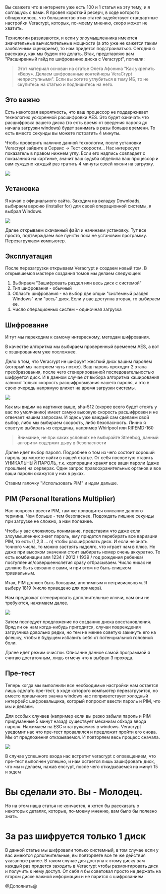Вы скажете что в интернете уже есть 100 и 1 статья на эту тему, и я соглашусь с вами. Я провел короткий ресерч, в ходе которого обнаружилось, что большинство этих статей задействует стандартные настройки Veracrypt, которых, по-моему мнению, скоро может не хватить.

Технологии развиваются, и если у злоумышленника имеются значительные вычислительные мощности (а это уже не кажется таким заоблачным сценарием), то нам придется подстраиваться.
Сегодня я расскажу, как мы будем это делать. Bтак, представляю вам "Расширенный гайд по шифрованию диска с Veracrypt", погнали:

> Этот материал основан на статье Олега Афонина "Как укрепить «Веру». Делаем шифрованные контейнеры VeraCrypt неприступными". Если вы хотите углубиться в тему ИБ, то не скупитесь на статью и подпишитесь на него.

## Это важно
Есть некоторая вероятность, что ваш процессор не поддерживает технологию ускоренной расшифровки AES. Это будет означать что расшифровка вашего диска (то есть время от введения пароля до начала загрузки windows) будет занимать в разы больше времени. То есть вместо секунды вы можете потратить 4 минуты.

Чтобы проверить наличие данной технологии, после установки Veracrypt зайдите в Сервис -> Тест скорости... Нас интересует показатель в правом нижнем углу. Если его надпись совпадает с показанной на картинке, значит ваш судьба обделила ваш процессор и вам суждено каждый раз тратить 4 минуты своей жизни на загрузку.

![](AES.png)


## Установка
Я качал с официального сайта. Заходим на вкладку Downloads, выбираем версию (Installer for) для своей операционной системы, я выбрал Windows.

![](download.png)

Далее открываем скачанный файл и начинаем установку. Тут все просто, подтверждаем все пункты пока не установим программу.
Перезагружаем компьютер.

## Эксплуатация
После перезагрузки открываем Veracrypt и создаем новый том. В открывшемся мастере создания томов мы делаем следующее:
1. Выбираем "Зашифровать раздел или весь диск с системой"
1. Тип шифрования - обычный
1. Область шифрования - на выбор две опции "системный раздел Windows" или "весь" диск. Если у вас доступна вторая, то выбираем ее.
1. Число операционных систем - одиночная загрузка

## Шифрование
И тут мы переходим к самому интересному, методам шифрования.

В качестве алгоритма мы выбираем проверенный временем AES, а вот с хэшированием уже посложнее.

Дело в том, что Veracrypt не шифрует жесткий диск вашим паролем (который мы настроем чуть позже). Ваш пароль проходит 2 этапа преобразования, после чего сгенерированной последовательностью шифруется диск. И в данном случае от выбора алгоритма хэширования зависит только скорость расшифровывания нашего пароля, а это в свою очередь напрямую влияет на время загрузки системы.

![](tests.png)

Как мы видим на картинке выше, sha-512 (скорее всего будет стоять у вас по умолчанию) имеет самую высокую скорость расшифровки и не отвечает нашим запросам. И здесь уже каждый сам сделаем свой выбор, либо мы выбираем скорость, либо безопасность. Лично я советую выбирать из середины, например Whirlpool или RIPEMD-160 

> Внимание, не при каких условиях не выбирайте Streebog, данный алгоритм содержит дыру в безопасности

Далее идет выбор пароля. Подробнее о том из чего состоит хороший пароль вы можете найти в нашей статье. От себя посоветую ставить УНИКАЛЬНЫЙ ПАРОЛЬ, т.к. корпорации хранят все ваши пароли (даже прошлые) на серверах. Один запрос правоохранительных органов и все ваши пароли окажутся у них в руках.

Ставим галочку "Использовать PIM" и идем дальше.

## PIM (Personal Iterations Multiplier)
Нас попросят ввести PIM, там же приводится описание данного термина. Чем больше - тем безопаснее. Подождать лишние секунды при загрузке не сложно, а нам полезнее.

Чтобы у вас сложилось понимание, представим что даже если злоумышленник знает пароль, ему придется перебирать все вариации PIM, то есть (1,2,3 ... n) чтобы расшифровать диск. И если не знать точного числа, то можно застрять надолго, что играет нам в плюс.
Но даже при высоком значении стоит выбирать номер очень аккуратно. То есть комбинации аля 1234 / 2012 / 1939 / год рождения ребенка/поступления/совершеннолетия сразу отбрасываем. Число никак не должно быть связано с вами, и при этом не быть слишком тривиальным. 

Итак, PIM должен быть большим, анонимным и нетривиальным. Я выберу 1819 (число приведено для примера).

Нам предложат сгенерировать дополнительные ключи, нам они не требуются, нажимаем далее.

![](good-boy.png)

Затем последует предложение по созданию диска восстановления. Вряд ли он нам когда-нибудь пригодится, случаи повреждения загрузчика довольно редки, но тем не менее советую закинуть его на флешку, чтобы в будущем избавить себя от потенциальной головной боли.

Далее идет режим очистки. Описание данное самой программой я считаю достаточным, лишь отмечу что я выбрал 3 прохода.

## Пре-тест
Теперь когда мы выполнили все необходимые настройки нам остается лишь сделать пре-тест, в ходе которого компьютер перезагрузится, но вместо привычного значка windows нас поприветствует холодный интерфейс шифровальщика, который попросит ввести пароль и PIM, что мы и делаем.

Для особых случаев (например если вы резко забыли пароль и PIM придуманные 5 минут назад) существует механизм обхода ввода пароля. Нажимаем на ESC и загружаемся в windows. Veracrypt уведомит нас что пре-тест провалился и предложит пройти его снова. Мы от предложения отказываемся. И повторяем весь процесс сначала.

![](fucked_up.png)

В случае успешного входа нас встретит veracrypt с оповещением, что пре-тест выполнен успешно, и нам остается лишь зашифровать диск, что мы и делаем, нажав encrypt, после чего откидываемся на минут 15 и ждем 

# Вы сделали это. Вы - Молодец.
Но на этом наша статья не кончается, я хотел бы рассказать о некоторых деталях, которые, по-моему мнению, вам было бы полезно знать.

# За раз шифруется только 1 диск
В данной статье мы шифровали только системный, в том случае если у вас имеются дополнительные, вы повторяете все те же действия указанные ранее. В таком случае для доступа к этому диску вам каждый раз придется заходить в Veracrypt чтобы размонтировать диск и получить к нему доступ. От себя я бы советовал просто не держать на втором диске важной информации и не парится с шифрованием.



@Дополнить@
